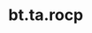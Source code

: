 <div itemscope itemtype="http://developers.google.com/ReferenceObject">
<meta itemprop="name" content="bt.ta.rocp" />
<meta itemprop="path" content="Stable" />
</div>

# bt.ta.rocp

<!-- Insert buttons and diff -->

<table class="tfo-notebook-buttons tfo-api nocontent" align="left">

</table>





<pre class="devsite-click-to-copy prettyprint lang-py tfo-signature-link">
<code>bt.ta.rocp(
    *args, **kwargs
) -> np.array
</code></pre>



<!-- Placeholder for "Used in" -->
